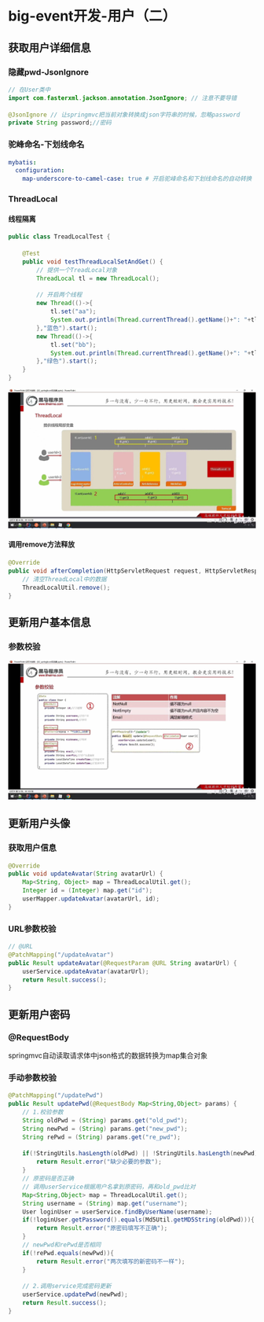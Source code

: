 # big-event开发-用户（二）

## 获取用户详细信息

### 隐藏pwd-JsonIgnore

```java
// 在User类中
import com.fasterxml.jackson.annotation.JsonIgnore; // 注意不要导错

@JsonIgnore // 让springmvc把当前对象转换成json字符串的时候，忽略password
private String password;//密码
```

### 驼峰命名-下划线命名

```yml
mybatis:
  configuration:
    map-underscore-to-camel-case: true # 开启驼峰命名和下划线命名的自动转换
```

### ThreadLocal

#### 线程隔离

```java
public class TreadLocalTest {

    @Test
    public void testThreadLocalSetAndGet() {
        // 提供一个TreadLocal对象
        ThreadLocal tl = new ThreadLocal();

        // 开启两个线程
        new Thread(()->{
            tl.set("aa");
            System.out.println(Thread.currentThread().getName()+": "+tl.get());
        },"蓝色").start();
        new Thread(()->{
            tl.set("bb");
            System.out.println(Thread.currentThread().getName()+": "+tl.get());
        },"绿色").start();
    }
}
```

![ThreadLocal](./pic/threadLocal.jpg)

#### 调用remove方法释放

```java
@Override
public void afterCompletion(HttpServletRequest request, HttpServletResponse response, Object handler, Exception ex) throws Exception {
    // 清空ThreadLocal中的数据
    ThreadLocalUtil.remove();
}
```

## 更新用户基本信息

### 参数校验

![Validated](./pic/validated.jpg)

## 更新用户头像

### 获取用户信息

```java
@Override
public void updateAvatar(String avatarUrl) {
    Map<String, Object> map = ThreadLocalUtil.get();
    Integer id = (Integer) map.get("id");
    userMapper.updateAvatar(avatarUrl, id);
}
```

### URL参数校验

```java
// @URL
@PatchMapping("/updateAvatar")
public Result updateAvatar(@RequestParam @URL String avatarUrl) {
    userService.updateAvatar(avatarUrl);
    return Result.success();
}
```

## 更新用户密码

### @RequestBody

springmvc自动读取请求体中json格式的数据转换为map集合对象

### 手动参数校验

```java
@PatchMapping("/updatePwd")
public Result updatePwd(@RequestBody Map<String,Object> params) {
    // 1.校验参数
    String oldPwd = (String) params.get("old_pwd");
    String newPwd = (String) params.get("new_pwd");
    String rePwd = (String) params.get("re_pwd");

    if(!StringUtils.hasLength(oldPwd) || !StringUtils.hasLength(newPwd) || !StringUtils.hasLength(rePwd)){
        return Result.error("缺少必要的参数");
    }
    // 原密码是否正确
    // 调用userService根据用户名拿到原密码，再和old_pwd比对
    Map<String,Object> map = ThreadLocalUtil.get();
    String username = (String) map.get("username");
    User loginUser = userService.findByUserName(username);
    if(!loginUser.getPassword().equals(Md5Util.getMD5String(oldPwd))){
        return Result.error("原密码填写不正确");
    }
    // newPwd和rePwd是否相同
    if(!rePwd.equals(newPwd)){
        return Result.error("两次填写的新密码不一样");
    }

    // 2.调用service完成密码更新
    userService.updatePwd(newPwd);
    return Result.success();
}
```
